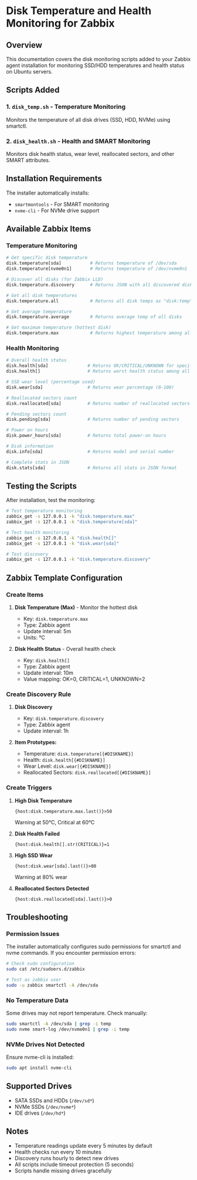 # Disk Temperature and Health Monitoring for Zabbix

## Overview
This documentation covers the disk monitoring scripts added to your Zabbix agent installation for monitoring SSD/HDD temperatures and health status on Ubuntu servers.

## Scripts Added

### 1. `disk_temp.sh` - Temperature Monitoring
Monitors the temperature of all disk drives (SSD, HDD, NVMe) using smartctl.

### 2. `disk_health.sh` - Health and SMART Monitoring
Monitors disk health status, wear level, reallocated sectors, and other SMART attributes.

## Installation Requirements
The installer automatically installs:
- `smartmontools` - For SMART monitoring
- `nvme-cli` - For NVMe drive support

## Available Zabbix Items

### Temperature Monitoring
```bash
# Get specific disk temperature
disk.temperature[sda]           # Returns temperature of /dev/sda
disk.temperature[nvme0n1]       # Returns temperature of /dev/nvme0n1

# Discover all disks (for Zabbix LLD)
disk.temperature.discovery      # Returns JSON with all discovered disks

# Get all disk temperatures
disk.temperature.all            # Returns all disk temps as "disk:temp" pairs

# Get average temperature
disk.temperature.average        # Returns average temp of all disks

# Get maximum temperature (hottest disk)
disk.temperature.max            # Returns highest temperature among all disks
```

### Health Monitoring
```bash
# Overall health status
disk.health[sda]               # Returns OK/CRITICAL/UNKNOWN for specific disk
disk.health[]                  # Returns worst health status among all disks

# SSD wear level (percentage used)
disk.wear[sda]                 # Returns wear percentage (0-100)

# Reallocated sectors count
disk.reallocated[sda]          # Returns number of reallocated sectors

# Pending sectors count
disk.pending[sda]              # Returns number of pending sectors

# Power on hours
disk.power_hours[sda]          # Returns total power-on hours

# Disk information
disk.info[sda]                 # Returns model and serial number

# Complete stats in JSON
disk.stats[sda]                # Returns all stats in JSON format
```

## Testing the Scripts

After installation, test the monitoring:

```bash
# Test temperature monitoring
zabbix_get -s 127.0.0.1 -k "disk.temperature.max"
zabbix_get -s 127.0.0.1 -k "disk.temperature[sda]"

# Test health monitoring
zabbix_get -s 127.0.0.1 -k "disk.health[]"
zabbix_get -s 127.0.0.1 -k "disk.wear[sda]"

# Test discovery
zabbix_get -s 127.0.0.1 -k "disk.temperature.discovery"
```

## Zabbix Template Configuration

### Create Items
1. **Disk Temperature (Max)** - Monitor the hottest disk
   - Key: `disk.temperature.max`
   - Type: Zabbix agent
   - Update interval: 5m
   - Units: °C

2. **Disk Health Status** - Overall health check
   - Key: `disk.health[]`
   - Type: Zabbix agent
   - Update interval: 10m
   - Value mapping: OK=0, CRITICAL=1, UNKNOWN=2

### Create Discovery Rule
1. **Disk Discovery**
   - Key: `disk.temperature.discovery`
   - Type: Zabbix agent
   - Update interval: 1h

2. **Item Prototypes:**
   - Temperature: `disk.temperature[{#DISKNAME}]`
   - Health: `disk.health[{#DISKNAME}]`
   - Wear Level: `disk.wear[{#DISKNAME}]`
   - Reallocated Sectors: `disk.reallocated[{#DISKNAME}]`

### Create Triggers
1. **High Disk Temperature**
   ```
   {host:disk.temperature.max.last()}>50
   ```
   Warning at 50°C, Critical at 60°C

2. **Disk Health Failed**
   ```
   {host:disk.health[].str(CRITICAL)}=1
   ```
   
3. **High SSD Wear**
   ```
   {host:disk.wear[sda].last()}>80
   ```
   Warning at 80% wear

4. **Reallocated Sectors Detected**
   ```
   {host:disk.reallocated[sda].last()}>0
   ```

## Troubleshooting

### Permission Issues
The installer automatically configures sudo permissions for smartctl and nvme commands. If you encounter permission errors:

```bash
# Check sudo configuration
sudo cat /etc/sudoers.d/zabbix

# Test as zabbix user
sudo -u zabbix smartctl -A /dev/sda
```

### No Temperature Data
Some drives may not report temperature. Check manually:
```bash
sudo smartctl -A /dev/sda | grep -i temp
sudo nvme smart-log /dev/nvme0n1 | grep -i temp
```

### NVMe Drives Not Detected
Ensure nvme-cli is installed:
```bash
sudo apt install nvme-cli
```

## Supported Drives
- SATA SSDs and HDDs (`/dev/sd*`)
- NVMe SSDs (`/dev/nvme*`)
- IDE drives (`/dev/hd*`)

## Notes
- Temperature readings update every 5 minutes by default
- Health checks run every 10 minutes
- Discovery runs hourly to detect new drives
- All scripts include timeout protection (5 seconds)
- Scripts handle missing drives gracefully
